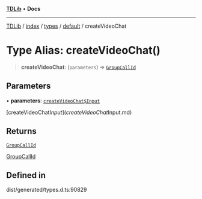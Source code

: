 [**TDLib**](../../../../../../README.md) • **Docs**

***

[TDLib](../../../../../../modules.md) / [index](../../../../../README.md) / [types](../../../README.md) / [default](../README.md) / createVideoChat

# Type Alias: createVideoChat()

> **createVideoChat**: (`parameters`) => [`GroupCallId`](GroupCallId.md)

## Parameters

• **parameters**: [`createVideoChat$Input`](createVideoChat$Input.md)

[createVideoChat$Input](createVideoChat$Input.md)

## Returns

[`GroupCallId`](GroupCallId.md)

[GroupCallId](GroupCallId.md)

## Defined in

dist/generated/types.d.ts:90829
